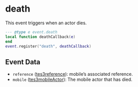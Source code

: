 # death

This event triggers when an actor dies.

```lua
--- @type e event.death
local function deathCallback(e)
end
event.register("death", deathCallback)
```

## Event Data

* `reference` ([tes3reference](../../types/tes3reference)): mobile’s associated reference.
* `mobile` ([tes3mobileActor](../../types/tes3mobileActor)): The mobile actor that has died.

